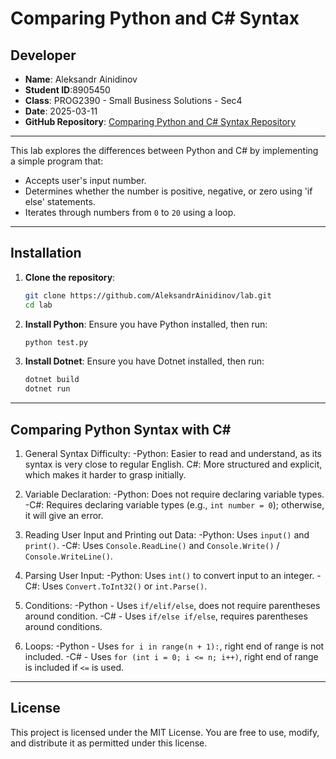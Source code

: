 # Comparing Python and C# Syntax

## Developer

- **Name**: Aleksandr Ainidinov 
- **Student ID**:8905450
- **Class**: PROG2390 - Small Business Solutions - Sec4 
- **Date**: 2025-03-11 
- **GitHub Repository**: [Comparing Python and C# Syntax Repository](https://github.com/AleksandrAinidinov/lab)  

---

This lab explores the differences between Python and C# by implementing a simple program that:
- Accepts user's input number.
- Determines whether the number is positive, negative, or zero using 'if else' statements.
- Iterates through numbers from `0` to `20` using a loop.

---

## Installation

1. **Clone the repository**:
   ```bash
   git clone https://github.com/AleksandrAinidinov/lab.git
   cd lab
   ```

2. **Install Python**:
   Ensure you have Python installed, then run:
   ```bash
   python test.py
   ```

3. **Install Dotnet**:
   Ensure you have Dotnet installed, then run:
   ```bash
   dotnet build
   dotnet run
   ```

---

## Comparing Python Syntax with C#
1. General Syntax Difficulty:
-Python: Easier to read and understand, as its syntax is very close to regular English.
C#: More structured and explicit, which makes it harder to grasp initially.

2. Variable Declaration:
-Python: Does not require declaring variable types.
-C#: Requires declaring variable types (e.g., ```int number = 0```); otherwise, it will give an error.

3. Reading User Input and Printing out Data:
-Python: Uses ```input()``` and ```print()```.
-C#: Uses ```Console.ReadLine()``` and ```Console.Write()``` / ```Console.WriteLine()```.

4. Parsing User Input:
-Python: Uses ```int()``` to convert input to an integer.
-C#: Uses ```Convert.ToInt32()``` or ```int.Parse()```.

5. Conditions:
-Python - Uses ```if/elif/else```, does not require parentheses around condition.
-C# - Uses ```if/else if/else```, requires parentheses around conditions.

6. Loops:
-Python - Uses ```for i in range(n + 1):```, right end of range is not included.
-C# - Uses ```for (int i = 0; i <= n; i++)```, right end of range is included if ```<=``` is used.
---

## License

This project is licensed under the MIT License. You are free to use, modify, and distribute it as permitted under this license.